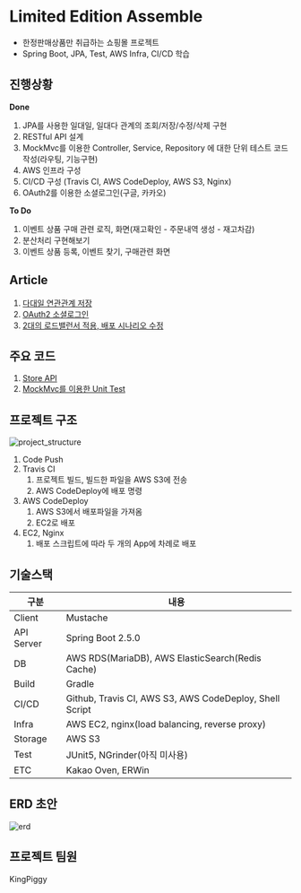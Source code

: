 # Limited Edition Assemble
 
- 한정판매상품만 취급하는 쇼핑몰 프로젝트
- Spring Boot, JPA, Test, AWS Infra, CI/CD 학습

## 진행상황
**Done**
1. JPA를 사용한 일대일, 일대다 관계의 조회/저장/수정/삭제 구현
2. RESTful API 설계
3. MockMvc를 이용한 Controller, Service, Repository 에 대한 단위 테스트 코드 작성(라우팅, 기능구현)
4. AWS 인프라 구성 
5. CI/CD 구성 (Travis CI, AWS CodeDeploy, AWS S3, Nginx)
6. OAuth2를 이용한 소셜로그인(구글, 카카오)

**To Do**
1. 이벤트 상품 구매 관련 로직, 화면(재고확인 - 주문내역 생성 - 재고차감)
2. 분산처리 구현해보기
3. 이벤트 상품 등록, 이벤트 찾기, 구매관련 화면

## Article
1. [다대일 연관관계 저장](https://kingpiggylab.tistory.com/329)  
2. [OAuth2 소셜로그인](https://kingpiggylab.tistory.com/323)
3. [2대의 로드밸런서 적용, 배포 시나리오 수정](https://kingpiggylab.tistory.com/324)

## 주요 코드
1. [Store API](https://github.com/KingPiggy/L.E.Assemble-back/blob/master/src/main/java/com/hoondragonite/leassemble/web/StoreApiController.java)
2. [MockMvc를 이용한 Unit Test](https://github.com/KingPiggy/L.E.Assemble-back/blob/master/src/test/java/com/hoondragonite/leassemble/web/StoreApiControllerTest.java)

## 프로젝트 구조
![project_structure](https://user-images.githubusercontent.com/37856794/140293864-7a3b81a2-8067-4482-9eb1-0c041eb497c3.png)

1. Code Push
2. Travis CI
   1. 프로젝트 빌드, 빌드한 파일을 AWS S3에 전송
   2. AWS CodeDeploy에 배포 명령
3. AWS CodeDeploy
   1. AWS S3에서 배포파일을 가져옴
   2. EC2로 배포
4. EC2, Nginx
   1. 배포 스크립트에 따라 두 개의 App에 차례로 배포

## 기술스택

|구분|내용|
|---|---|
|Client|Mustache|
|API Server|Spring Boot 2.5.0|
|DB|AWS RDS(MariaDB), AWS ElasticSearch(Redis Cache)|
|Build|Gradle|
|CI/CD|Github, Travis CI, AWS S3, AWS CodeDeploy, Shell Script|
|Infra|AWS EC2, nginx(load balancing, reverse proxy)|
|Storage|AWS S3|
|Test|JUnit5, NGrinder(아직 미사용)|
|ETC|Kakao Oven, ERWin|

## ERD 초안
![erd](https://user-images.githubusercontent.com/37856794/140293902-4007614b-7477-4386-bd88-4a85589e873a.png)

## 프로젝트 팀원
KingPiggy

<!--
## Issues
그림 추가

## 성능 테스트
그림 추가

## 추가 개발사항
그림 추가
-->
